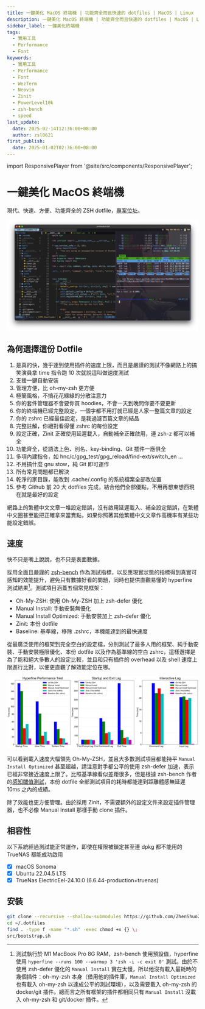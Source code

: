 ```yaml
---
title: 一鍵美化 MacOS 終端機 | 功能齊全而且快速的 dotfiles | MacOS | Linux
description: 一鍵美化 MacOS 終端機 | 功能齊全而且快速的 dotfiles | MacOS | Linux
sidebar_label: 一鍵美化終端機
tags:
  - 實用工具
  - Performance
  - Font
keywords:
  - 實用工具
  - Performance
  - Font
  - WezTerm
  - Neovim
  - Zinit
  - PowerLevel10k
  - zsh-bench
  - speed
last_update:
  date: 2025-02-14T12:36:00+08:00
  author: zsl0621
first_publish:
  date: 2025-01-02T02:36:00+08:00
---
```


import ResponsivePlayer from '@site/src/components/ResponsivePlayer';

# 一鍵美化 MacOS 終端機

現代、快速、方便、功能齊全的 ZSH dotfile，[專案位址](https://github.com/ZhenShuo2021/dotfiles)。

![demo.webp](data/dotfiles-demo.webp "demo")

<ResponsivePlayer url="https://www.youtube.com/watch?v=RVVCEYs4U7A" />

## 為何選擇這份 Dotfile

1. 是真的快，幾乎達到使用插件的速度上限，而且是嚴謹的測試不像網路上的搞笑演員拿 time 指令跑 10 次就說這叫做速度測試
2. 支援一鍵自動安裝
3. 管理方便，比 oh-my-zsh 更方便
4. 極簡風格，不搞花花綠綠的分散注意力
5. 你的套件管理器不會要你買 hoodies，不會一天到晚問你要不要更新
6. 你的終端機已經完整設定，一個字都不用打就已經是人家一整篇文章的設定
7. 你的 zshrc 已經最佳設定，是我過濾百篇文章的結晶
8. 完整註解，你絕對看得懂 zshrc 的每份設定
9. 設定正確，Zinit 正確使用延遲載入，自動補全正確啟用，連 zsh-z 都可以補全
10. 功能齊全，從語法上色、別名、key-binding、Git 插件一應俱全
11. 多項內建指令，如 hnc/c/gpg_test/gpg_reload/find-ext/switch_en ...
12. 不用搞什麼 gnu stow，純 Git 即可運作
13. 所有常見問題都已解決
14. 乾淨的家目錄，能改到 .cache/.config 的系統檔案全部改位置
15. 參考 Github 前 20 大 dotfiles 完成，結合他們全部優點，不用再想東想西現在就是最好的設定

網路上的繁體中文文章一堆設定錯誤，沒有啟用延遲載入、補全設定錯誤，在繁體中文圈甚至能把正確拿來當賣點，如果你照著其他繁體中文文章作高機率有某些功能設定錯誤。

## 速度

快不只是嘴上說說，也不只是表面數據。

採用全面且嚴謹的 [zsh-bench](https://github.com/romkatv/zsh-bench/) 作為測試指標，以反應現實狀態的指標得到真實可感知的效能提升，避免只有數據好看的問題，同時也提供直觀易懂的 hyperfine 測試結果[^test-method]。測試項目涵蓋五個常見框架：

[^test-method]: 測試執行於 M1 MacBook Pro 8G RAM，zsh-bench 使用預設值，hyperfine 使用 `hyperfine --runs 100 --warmup 3 'zsh -i -c exit 0'` 測試。由於不使用 zsh-defer 優化的 `Manual Install` 實在太慢，所以他沒有載入最耗時的幾個插件：oh-my-zsh 本身（借用他的插件庫，`Manual Install Optimized` 也有載入 oh-my-zsh 以達成公平的測試環境），以及需要載入 oh-my-zsh 的 docker/git 插件。總而言之所有框架的插件都相同只有 `Manual Install` 沒載入 oh-my-zsh 和 git/docker 插件。

- Oh-My-ZSH: 使用 Oh-My-ZSH 加上 zsh-defer 優化
- Manual Install: 手動安裝無優化
- Manual Install Optimized: 手動安裝加上 zsh-defer 優化
- Zinit: 本份 dotfile
- Baseline: 基準線，移除 .zshrc，本機能達到的最快速度

從最廣泛使用的框架到完全空白的設定檔，分別測試了最多人用的框架、純手動安裝、手動安裝極限優化、本份 dotfile 以及作為基準線的空白 zshrc，這樣選擇是為了能和絕大多數人的設定比較，並且和只有插件的 overhead 以及 shell 速度上限進行比對，以便更直觀了解效能定位在哪。

![demo.webp](data/dotfiles-benchmark.webp "benchmark")

可以看到載入速度大幅領先 Oh-My-ZSH，並且大多數測試項目都能持平 `Manual Install Optimized` 甚至超越，請注意對手都公平的使用 zsh-defer 加速，表示已經非常接近速度上限了。比照基準線看似差距很多，但是根據 zsh-bench 作者的[感知閾值測試](https://github.com/romkatv/zsh-bench/?tab=readme-ov-file#how-fast-is-fast)，本份 dotfile 全部測試項目的耗時都能達到距離體感無延遲 10ms 之內的成績。

除了效能也更方便管理。由於採用 Zinit，不需要額外的設定文件來設定插件管理器，也不必像 Manual Install 那樣手動 clone 插件。

## 相容性

以下系統經過測試能正常運作，即使在權限被鎖定甚至連 dpkg 都不能用的 TrueNAS 都能成功啟用

- [x] macOS Sonoma
- [x] Ubuntu 22.04.5 LTS
- [x] TrueNas ElectricEel-24.10.0 (6.6.44-production+truenas)

## 安裝

```sh
git clone --recursive --shallow-submodules https://github.com/ZhenShuo2021/dotfiles ~/.dotfiles
cd ~/.dotfiles
find . -type f -name "*.sh" -exec chmod +x {} \; 
src/bootstrap.sh
```
